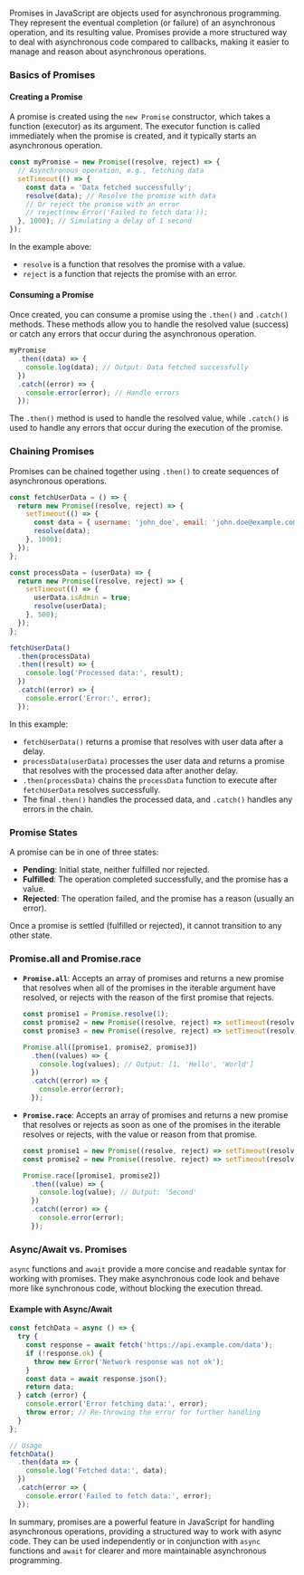 Promises in JavaScript are objects used for asynchronous programming. They represent the eventual completion (or failure) of an asynchronous operation, and its resulting value. Promises provide a more structured way to deal with asynchronous code compared to callbacks, making it easier to manage and reason about asynchronous operations.

### Basics of Promises

#### Creating a Promise

A promise is created using the `new Promise` constructor, which takes a function (executor) as its argument. The executor function is called immediately when the promise is created, and it typically starts an asynchronous operation.

```javascript
const myPromise = new Promise((resolve, reject) => {
  // Asynchronous operation, e.g., fetching data
  setTimeout(() => {
    const data = 'Data fetched successfully';
    resolve(data); // Resolve the promise with data
    // Or reject the promise with an error
    // reject(new Error('Failed to fetch data'));
  }, 1000); // Simulating a delay of 1 second
});
```

In the example above:
- `resolve` is a function that resolves the promise with a value.
- `reject` is a function that rejects the promise with an error.

#### Consuming a Promise

Once created, you can consume a promise using the `.then()` and `.catch()` methods. These methods allow you to handle the resolved value (success) or catch any errors that occur during the asynchronous operation.

```javascript
myPromise
  .then((data) => {
    console.log(data); // Output: Data fetched successfully
  })
  .catch((error) => {
    console.error(error); // Handle errors
  });
```

The `.then()` method is used to handle the resolved value, while `.catch()` is used to handle any errors that occur during the execution of the promise.

### Chaining Promises

Promises can be chained together using `.then()` to create sequences of asynchronous operations.

```javascript
const fetchUserData = () => {
  return new Promise((resolve, reject) => {
    setTimeout(() => {
      const data = { username: 'john_doe', email: 'john.doe@example.com' };
      resolve(data);
    }, 1000);
  });
};

const processData = (userData) => {
  return new Promise((resolve, reject) => {
    setTimeout(() => {
      userData.isAdmin = true;
      resolve(userData);
    }, 500);
  });
};

fetchUserData()
  .then(processData)
  .then((result) => {
    console.log('Processed data:', result);
  })
  .catch((error) => {
    console.error('Error:', error);
  });
```

In this example:
- `fetchUserData()` returns a promise that resolves with user data after a delay.
- `processData(userData)` processes the user data and returns a promise that resolves with the processed data after another delay.
- `.then(processData)` chains the `processData` function to execute after `fetchUserData` resolves successfully.
- The final `.then()` handles the processed data, and `.catch()` handles any errors in the chain.

### Promise States

A promise can be in one of three states:
- **Pending**: Initial state, neither fulfilled nor rejected.
- **Fulfilled**: The operation completed successfully, and the promise has a value.
- **Rejected**: The operation failed, and the promise has a reason (usually an error).

Once a promise is settled (fulfilled or rejected), it cannot transition to any other state.

### Promise.all and Promise.race

- **`Promise.all`**: Accepts an array of promises and returns a new promise that resolves when all of the promises in the iterable argument have resolved, or rejects with the reason of the first promise that rejects.
  
  ```javascript
  const promise1 = Promise.resolve(1);
  const promise2 = new Promise((resolve, reject) => setTimeout(resolve, 100, 'Hello'));
  const promise3 = new Promise((resolve, reject) => setTimeout(resolve, 200, 'World'));

  Promise.all([promise1, promise2, promise3])
    .then((values) => {
      console.log(values); // Output: [1, 'Hello', 'World']
    })
    .catch((error) => {
      console.error(error);
    });
  ```

- **`Promise.race`**: Accepts an array of promises and returns a new promise that resolves or rejects as soon as one of the promises in the iterable resolves or rejects, with the value or reason from that promise.

  ```javascript
  const promise1 = new Promise((resolve, reject) => setTimeout(resolve, 500, 'First'));
  const promise2 = new Promise((resolve, reject) => setTimeout(resolve, 100, 'Second'));

  Promise.race([promise1, promise2])
    .then((value) => {
      console.log(value); // Output: 'Second'
    })
    .catch((error) => {
      console.error(error);
    });
  ```

### Async/Await vs. Promises

`async` functions and `await` provide a more concise and readable syntax for working with promises. They make asynchronous code look and behave more like synchronous code, without blocking the execution thread.

#### Example with Async/Await

```javascript
const fetchData = async () => {
  try {
    const response = await fetch('https://api.example.com/data');
    if (!response.ok) {
      throw new Error('Network response was not ok');
    }
    const data = await response.json();
    return data;
  } catch (error) {
    console.error('Error fetching data:', error);
    throw error; // Re-throwing the error for further handling
  }
};

// Usage
fetchData()
  .then(data => {
    console.log('Fetched data:', data);
  })
  .catch(error => {
    console.error('Failed to fetch data:', error);
  });
```

In summary, promises are a powerful feature in JavaScript for handling asynchronous operations, providing a structured way to work with async code. They can be used independently or in conjunction with `async` functions and `await` for clearer and more maintainable asynchronous programming.